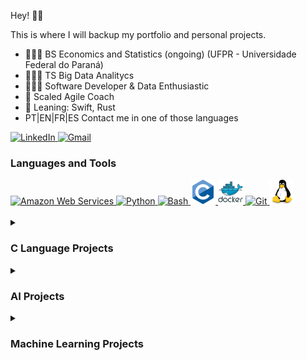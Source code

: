 Hey! 👋🏽

This is where I will backup my portfolio and personal projects.

- 👨🏻‍🎓&nbsp;BS Economics and Statistics (ongoing) (UFPR - Universidade Federal do Paraná) 
- 👨🏻‍🎓&nbsp;TS Big Data Analitycs
- 👨🏻‍💻&nbsp;Software Developer & Data Enthusiastic 
- 🚆&nbsp;Scaled Agile Coach
- 🌱&nbsp;Leaning: Swift, Rust
- PT|EN|FR|ES Contact me in one of those languages 

<p>
  <a target="_blank" href="https://www.linkedin.com/in/rafaeldiascwb/">
    <img src="https://img.shields.io/badge/LinkedIn-0077B5?style=for-the-badge&logo=linkedin&logoColor=white" alt="LinkedIn">
  </a>
  <a target="_blank" href="mailto:rwdias1991@gmail.com">
    <img src="https://img.shields.io/badge/Gmail-D14836?style=for-the-badge&logo=gmail&logoColor=white" alt="Gmail">
  </a>
</p>
<h3>Languages and Tools</h3>
<a href="https://aws.amazon.com/" target="_blank" rel="aws">
  <img src="https://www.logo.wine/a/logo/Amazon_Web_Services/Amazon_Web_Services-Logo.wine.svg" alt="Amazon Web Services" width="40" height="40">
</a> 
<a href="https://www.python.org" target="_blank" rel="python">
  <img src="https://www.pngfind.com/pngs/m/62-626208_python-logo-png-transparent-background-python-logo-png.png" alt="Python" width="40" height="40">
</a> 
<a href="https://www.gnu.org/software/bash/" target="_blank" rel="noreferrer">
  <img src="https://www.vectorlogo.zone/logos/gnu_bash/gnu_bash-icon.svg" alt="Bash" width="40" height="40">
</a> 
<a href="https://www.cprogramming.com/" target="_blank" rel="noreferrer">
  <img src="https://raw.githubusercontent.com/devicons/devicon/master/icons/c/c-original.svg" alt="C" width="40" height="40">
</a>  
<a href="https://www.docker.com/" target="_blank" rel="noreferrer">
  <img src="https://raw.githubusercontent.com/devicons/devicon/master/icons/docker/docker-original-wordmark.svg" alt="Docker" width="40" height="40">
</a> 
<a href="https://git-scm.com/" target="_blank" rel="noreferrer">
  <img src="https://www.vectorlogo.zone/logos/git-scm/git-scm-icon.svg" alt="Git" width="40" height="40">
</a> 
<a href="https://www.linux.org/" target="_blank" rel="noreferrer">
  <img src="https://raw.githubusercontent.com/devicons/devicon/master/icons/linux/linux-original.svg" alt="Linux" width="40" height="40">
</a> 
<br>
<br>

<details><summary><h3>C Language Projects</h3></summary>
&nbsp;&nbsp;<details>
&nbsp;&nbsp;&nbsp;&nbsp;<summary><h3>🚀 42 School Projects</h3></summary>


| Phase | Project | Language | Grade | Start | End | Description |
| :---: | :---: | :---: | :---: | :---: | :---: | :---: | 
| 1 | [libft](https://github.com/rwdias/libft) | C | 125% | 04/04/2022 | 02/05/2022 | Create a library of basci functions. | [![Libft]|
| 2 | [get_next_line](https://github.com/rwdias/get_next_line) | C | 100% | 02/05/2022 | 16/05/2022 | Read a single line from a fd. | [![GNL]|
| 3 | [ft_printf](https://github.com/rwdias/ft_printf) | C | 100% | 16/05/2022 | 30/05/2022 | Recreates the printf function. | [![ft_printf]|

&nbsp;&nbsp;</details>
  </details>
<details><summary><h3>AI Projects</h3></summary>
  
| Project                                 | Language | Description                            |
| --------------------------------------- | -------- | -------------------------------------- |
| [berkley CS188](https://github.com/rwdias/berkleyCS188_Spring2023)| Python        | Pacman game using AI|

</details>
<details><summary><h3>Machine Learning Projects</h3></summary>
  
| Project                                 | Language | Description                            |
| --------------------------------------- | -------- | -------------------------------------- |
| [Brazil Exports](https://github.com/rwdias/ce329ML_Project)| Python        | Brazil Exports|

</details>

